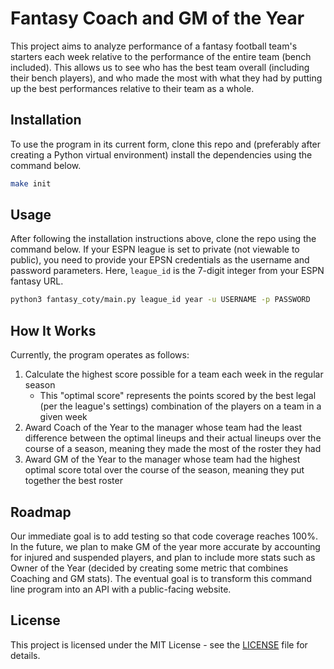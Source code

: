 # Fantasy Coach and GM of the Year

This project aims to analyze performance of a fantasy football team's starters each week relative to the performance of the entire team (bench included). This allows us to see who has the best team overall (including their bench players), and who made the most with what they had by putting up the best performances relative to their team as a whole.

## Installation

To use the program in its current form, clone this repo and (preferably after creating a Python virtual environment) install the dependencies using the command below.

```bash
make init
```

## Usage

After following the installation instructions above, clone the repo using the command below. If your ESPN league is set to private (not viewable to public), you need to provide your EPSN credentials as the username and password parameters. Here, `league_id` is the 7-digit integer from your ESPN fantasy URL.

```bash
python3 fantasy_coty/main.py league_id year -u USERNAME -p PASSWORD
```

## How It Works

Currently, the program operates as follows:

1. Calculate the highest score possible for a team each week in the regular season
   - This "optimal score" represents the points scored by the best legal (per the league's settings) combination of the players on a team in a given week
2. Award Coach of the Year to the manager whose team had the least difference between the optimal lineups and their actual lineups over the course of a season, meaning they made the most of the roster they had
3. Award GM of the Year to the manager whose team had the highest optimal score total over the course of the season, meaning they put together the best roster

## Roadmap

Our immediate goal is to add testing so that code coverage reaches 100%. In the future, we plan to make GM of the year more accurate by accounting for injured and suspended players, and plan to include more stats such as Owner of the Year (decided by creating some metric that combines Coaching and GM stats). The eventual goal is to transform this command line program into an API with a public-facing website.

## License

This project is licensed under the MIT License - see the [LICENSE](LICENSE) file for details.
